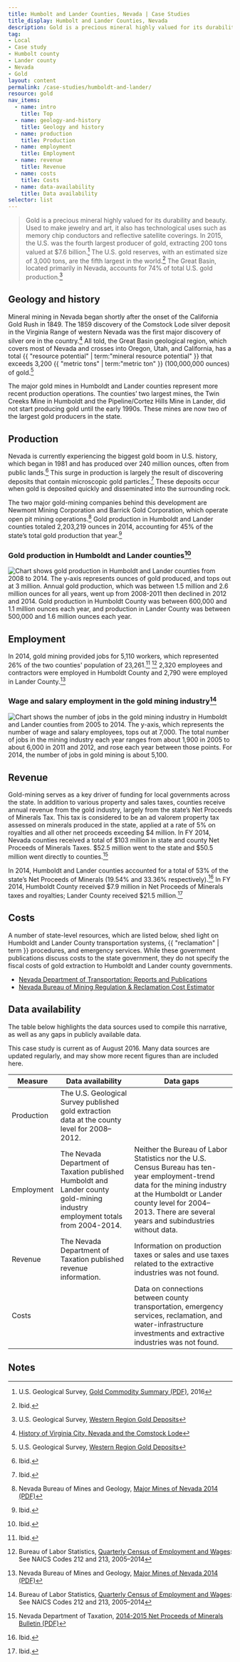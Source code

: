 ```yaml
---
title: Humbolt and Lander Counties, Nevada | Case Studies
title_display: Humbolt and Lander Counties, Nevada
description: Gold is a precious mineral highly valued for its durability and beauty. Used to make jewelry and art, it also has technological uses such as memory chip conductors and reflective satellite coverings. In 2015, the U.S. was the fourth largest producer of gold, extracting 200 tons valued at $7.6 billion. The U.S. gold reserves, with an estimated size of 3,000 tons, are the fifth largest in the world. The Great Basin, located primarily in Nevada, accounts for 74% of total U.S. gold production.
tag:
- Local
- Case study
- Humbolt county
- Lander county
- Nevada
- Gold
layout: content
permalink: /case-studies/humboldt-and-lander/
resource: gold
nav_items:
  - name: intro
    title: Top
  - name: geology-and-history
    title: Geology and history
  - name: production
    title: Production
  - name: employment
    title: Employment
  - name: revenue
    title: Revenue
  - name: costs
    title: Costs
  - name: data-availability
    title: Data availability
selector: list
---
```


> Gold is a precious mineral highly valued for its durability and beauty. Used to make jewelry and art, it also has technological uses such as memory chip conductors and reflective satellite coverings. In 2015, the U.S. was the fourth largest producer of gold, extracting 200 tons valued at $7.6 billion.[^1] The U.S. gold reserves, with an estimated size of 3,000 tons, are the fifth largest in the world.[^2] The Great Basin, located primarily in Nevada, accounts for 74% of total U.S. gold production.[^3]

## Geology and history

Mineral mining in Nevada began shortly after the onset of the California Gold Rush in 1849. The 1859 discovery of the Comstock Lode silver deposit in the Virginia Range of western Nevada was the first major discovery of silver ore in the country.[^4] All told, the Great Basin geological region, which covers most of Nevada and crosses into Oregon, Utah, and California, has a total {{ "resource potential" | term:"mineral resource potential" }} that exceeds 3,200 {{ "metric tons" | term:"metric ton" }} (100,000,000 ounces) of gold.[^5]

The major gold mines in Humboldt and Lander counties represent more recent production operations. The counties’ two largest mines, the Twin Creeks Mine in Humboldt and the Pipeline/Cortez Hills Mine in Lander, did not start producing gold until the early 1990s. These mines are now two of the largest gold producers in the state.

## Production

Nevada is currently experiencing the biggest gold boom in U.S. history, which began in 1981 and has produced over 240 million ounces, often from public lands.[^6] This surge in production is largely the result of discovering deposits that contain microscopic gold particles.[^7] These deposits occur when gold is deposited quickly and disseminated into the surrounding rock.

The two major gold-mining companies behind this development are Newmont Mining Corporation and Barrick Gold Corporation, which operate open pit mining operations.[^8] Gold production in Humboldt and Lander counties totaled 2,203,219 ounces in 2014, accounting for 45% of the state’s total gold production that year.[^9]

### Gold production in Humboldt and Lander counties[^10]

<img src="{{ site.baseurl }}/public/img/counties/nv-humboldt-production.svg" alt="Chart shows gold production in Humboldt and Lander counties from 2008 to 2014. The y-axis represents ounces of gold produced, and tops out at 3 million. Annual gold production, which was between 1.5 million and 2.6 million ounces for all years, went up from 2008-2011 then declined in 2012 and 2014. Gold production in Humboldt County was between 600,000 and 1.1 million ounces each year, and production in Lander County was between 500,000 and 1.6 million ounces each year." class="case_studies_content-graph">

## Employment

In 2014, gold mining provided jobs for 5,110 workers, which represented 26% of the two counties' population of 23,261.[^11] [^12] 2,320 employees and contractors were employed in Humboldt County and 2,790 were employed in Lander County.[^13]

### Wage and salary employment in the gold mining industry[^14]

<img src="{{ site.baseurl }}/public/img/counties/nv-humboldt-wage.svg" alt="Chart shows the number of jobs in the gold mining industry in Humboldt and Lander counties from 2005 to 2014. The y-axis, which represents the number of wage and salary employees, tops out at 7,000. The total number of jobs in the mining industry each year ranges from about 1,900 in 2005 to about 6,000 in 2011 and 2012, and rose each year between those points. For 2014, the number of jobs in gold mining is about 5,100." class="case_studies_content-graph">

## Revenue

Gold-mining serves as a key driver of funding for local governments across the state. In addition to various property and sales taxes, counties receive annual revenue from the gold industry, largely from the state’s Net Proceeds of Minerals Tax. This tax is considered to be an ad valorem property tax assessed on minerals produced in the state, applied at a rate of 5% on royalties and all other net proceeds exceeding $4 million. In FY 2014, Nevada counties received a total of $103 million in state and county Net Proceeds of Minerals Taxes. $52.5 million went to the state and $50.5 million went directly to counties.[^15]

In 2014, Humboldt and Lander counties accounted for a total of 53% of the state’s Net Proceeds of Minerals (19.54% and 33.36% respectively).[^16] In FY 2014, Humboldt County received $7.9 million in Net Proceeds of Minerals taxes and royalties; Lander County received $21.5 million.[^17]

## Costs

A number of state-level resources, which are listed below, shed light on Humboldt and Lander County transportation systems, {{ "reclamation" | term }} procedures, and emergency services. While these government publications discuss costs to the state government, they do not specify the fiscal costs of gold extraction to Humboldt and Lander county governments.

<ul>
	<li><a href="http://www.nevadadot.com/Documents/Reports_and_Publications.aspx">Nevada Department of Transportation: Reports and Publications</a></li>
	<li><a href="http://ndep.nv.gov/bmrr/cost.htm">Nevada Bureau of Mining Regulation & Reclamation Cost Estimator</a></li>
</ul>

## Data availability

The table below highlights the data sources used to compile this narrative, as well as any gaps in publicly available data.

This case study is current as of August 2016. Many data sources are updated regularly, and may show more recent figures than are included here.

<table class="article_table">
  <thead>
    <tr>
      <th>Measure</th>
      <th>Data availability</th>
      <th>Data gaps</th>
    </tr>
  </thead>
  <tbody>
    <tr>
      <td>Production</td>
      <td>The U.S. Geological Survey published gold extraction data at the county level for 2008–2012.</td>
      <td></td>
    </tr>
    <tr>
      <td>Employment</td>
      <td>The Nevada Department of Taxation published Humboldt and Lander county gold-mining industry employment totals from 2004-2014.</td>
      <td>Neither the Bureau of Labor Statistics nor the U.S. Census Bureau has ten-year employment-trend data for the mining industry at the Humboldt or Lander county level for 2004–2013. There are several years and subindustries without data.</td>
    </tr>
    <tr>
      <td>Revenue</td>
      <td>The Nevada Department of Taxation published revenue information.</td>
      <td>Information on production taxes or sales and use taxes related to the extractive industries was not found.</td>
    </tr>
    <tr>
      <td>Costs</td>
      <td></td>
      <td>Data on connections between county transportation, emergency services, reclamation, and water-infrastructure investments and extractive industries was not found.</td>
    </tr>
  </tbody>
</table>

## Notes

[^1]: U.S. Geological Survey, [Gold Commodity Summary (PDF)](http://minerals.usgs.gov/minerals/pubs/commodity/gold/mcs-2016-gold.pdf), 2016

[^2]: Ibid.

[^3]: U.S. Geological Survey, [Western Region Gold Deposits](http://minerals.usgs.gov/west/projects/nngd.htm)

[^4]: [History of Virginia City, Nevada and the Comstock Lode](http://www.vcnevada.com/history.htm)

[^5]: U.S. Geological Survey, [Western Region Gold Deposits](http://minerals.usgs.gov/west/projects/nngd.htm)

[^6]: Ibid.

[^7]: Ibid.

[^8]: Nevada Bureau of Mines and Geology, [Major Mines of Nevada 2014 (PDF)](http://minerals.nv.gov/uploadedFiles/mineralsnvgov/content/Programs/Mining/Forms_Publications/mm2014_MajorMines2014_9Oct15.pdf)

[^9]: Ibid.

[^10]: Ibid.

[^11]: Ibid.

[^12]: Bureau of Labor Statistics, [Quarterly Census of Employment and Wages](http://data.bls.gov/cew/apps/data_views/data_views.htm#tab=Tables): See NAICS Codes 212 and 213, 2005–2014

[^13]: Nevada Bureau of Mines and Geology, [Major Mines of Nevada 2014 (PDF)](http://minerals.nv.gov/uploadedFiles/mineralsnvgov/content/Programs/Mining/Forms_Publications/mm2014_MajorMines2014_9Oct15.pdf)

[^14]: Bureau of Labor Statistics, [Quarterly Census of Employment and Wages](http://data.bls.gov/cew/apps/data_views/data_views.htm#tab=Tables): See NAICS Codes 212 and 213, 2005–2014

[^15]: Nevada Department of Taxation, [2014-2015 Net Proceeds of Minerals Bulletin (PDF)](http://tax.nv.gov/LocalGovt/PolicyPub/ArchiveFiles/NetProceedsBulletins/2014-15_Net_Proceeds_Bulletin_-_Final/)

[^16]: Ibid.

[^17]: Ibid.
